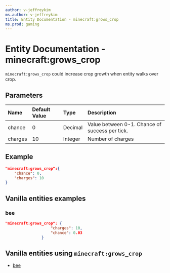 ```yaml
---
author: v-jeffreykim
ms.author: v-jeffreykim
title: Entity Documentation - minecraft:grows_crop
ms.prod: gaming
---
```


# Entity Documentation - minecraft:grows_crop

`minecraft:grows_crop` could increase crop growth when entity walks over crop.

## Parameters

|Name |Default Value  |Type  |Description  |
|:----------|:----------|:----------|:----------|
| chance| 0| Decimal| Value between 0-1. Chance of success per tick. |
| charges| 10| Integer| Number of charges |

## Example

```json
"minecraft:grows_crop":{
    "chance": 0,
    "charges": 10
}
```

## Vanilla entities examples

### bee

```json
"minecraft:grows_crop": {
                    "charges": 10,
                    "chance": 0.03
                }
```

## Vanilla entities using `minecraft:grows_crop`

- [bee](../../../../Source/VanillaBehaviorPack_Snippets/entities/bee.md)